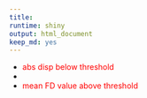 ```yaml
---
title:
runtime: shiny
output: html_document
keep_md: yes
---
```



* <span style="color:red">abs disp below threshold</span>
* <span style="color:red"></span>
* <span style="color:red">mean FD value above threshold</span>


